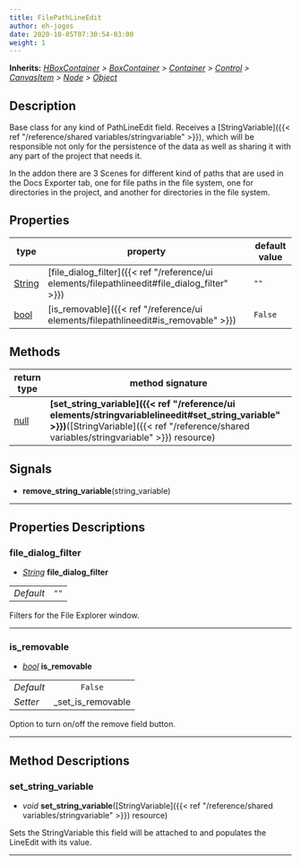 ```yaml
---  
title: FilePathLineEdit  
author: eh-jogos  
date: 2020-10-05T07:30:54-03:00  
weight: 1  
---  
```

**Inherits:** _[HBoxContainer](https://docs.godotengine.org/en/stable/classes/class_hboxcontainer.html) > [BoxContainer](https://docs.godotengine.org/en/stable/classes/class_boxcontainer.html) > [Container](https://docs.godotengine.org/en/stable/classes/class_container.html) > [Control](https://docs.godotengine.org/en/stable/classes/class_control.html) > [CanvasItem](https://docs.godotengine.org/en/stable/classes/class_canvasitem.html) > [Node](https://docs.godotengine.org/en/stable/classes/class_node.html) > [Object](https://docs.godotengine.org/en/stable/classes/class_object.html)_  
## Description  
 Base class for any kind of PathLineEdit field. Receives a [StringVariable]({{< ref "/reference/shared variables/stringvariable" >}}), which will be 
 responsible not only for the persistence of the data as well as sharing it with any part
 of the project that needs it.

 In the addon there are 3 Scenes for different kind of paths that are used in the Docs Exporter
 tab, one for file paths in the file system, one for directories in the project, and another for
 directories in the file system.
 
  
## Properties 
  
| type | property | default value |  
| ---- | -------- | ------------- |  
| [String](https://docs.godotengine.org/en/stable/classes/class_string.html) | [file_dialog_filter]({{< ref "/reference/ui elements/filepathlineedit#file_dialog_filter" >}}) | `""` |  
| [bool](https://docs.godotengine.org/en/stable/classes/class_bool.html) | [is_removable]({{< ref "/reference/ui elements/filepathlineedit#is_removable" >}}) | `False` |  
  
## Methods 
  
| return type | method signature |  
| ----------- | ---------------- |  
| [null](https://docs.godotengine.org/en/stable/classes/class_null.html) | **[set_string_variable]({{< ref "/reference/ui elements/stringvariablelineedit#set_string_variable" >}})**([StringVariable]({{< ref "/reference/shared variables/stringvariable" >}}) resource) |  
  
## Signals  
  
- **remove_string_variable**(string_variable) 
  
  
---------
  
## Properties Descriptions  
  
### file_dialog_filter 
- _[String](https://docs.godotengine.org/en/stable/classes/class_string.html)_ **file_dialog_filter**  
  
| | |  
| - |:-:|  
| _Default_ | ` "" ` |  

 Filters for the File Explorer window.
  
---------
### is_removable 
- _[bool](https://docs.godotengine.org/en/stable/classes/class_bool.html)_ **is_removable**  
  
| | |  
| - |:-:|  
| _Default_ | ` False ` |  
| _Setter_ | _set_is_removable |  

 Option to turn on/off the remove field button.
  
---------
## Method Descriptions  
  
### set_string_variable 
- _void_ **set_string_variable**([StringVariable]({{< ref "/reference/shared variables/stringvariable" >}}) resource) 
  
 Sets the StringVariable this field will be attached to and populates the LineEdit with its value.
  
---------
